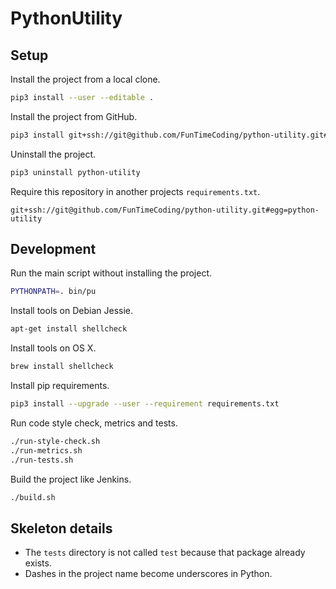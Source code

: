 # PythonUtility

## Setup

Install the project from a local clone.

```sh
pip3 install --user --editable .
```

Install the project from GitHub.

```sh
pip3 install git+ssh://git@github.com/FunTimeCoding/python-utility.git#egg=python-utility
```

Uninstall the project.

```sh
pip3 uninstall python-utility
```

Require this repository in another projects `requirements.txt`.

```
git+ssh://git@github.com/FunTimeCoding/python-utility.git#egg=python-utility
```


## Development

Run the main script without installing the project.

```sh
PYTHONPATH=. bin/pu
```

Install tools on Debian Jessie.

```sh
apt-get install shellcheck
```

Install tools on OS X.

```sh
brew install shellcheck
```

Install pip requirements.

```sh
pip3 install --upgrade --user --requirement requirements.txt
```

Run code style check, metrics and tests.

```sh
./run-style-check.sh
./run-metrics.sh
./run-tests.sh
```

Build the project like Jenkins.

```sh
./build.sh
```


## Skeleton details

* The `tests` directory is not called `test` because that package already exists.
* Dashes in the project name become underscores in Python.

